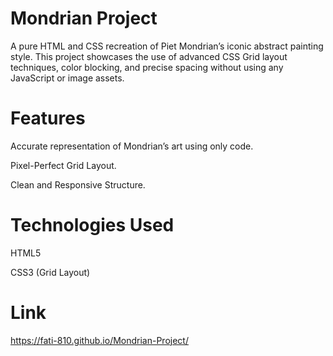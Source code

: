 # Mondrian Project

A pure HTML and CSS recreation of Piet Mondrian’s iconic abstract painting style. This project showcases the use of advanced CSS Grid layout techniques, color blocking, and precise spacing without using any JavaScript or image assets.

# Features

Accurate representation of Mondrian’s art using only code.

Pixel-Perfect Grid Layout.

Clean and Responsive Structure.

# Technologies Used

HTML5

CSS3 (Grid Layout)

# Link
https://fati-810.github.io/Mondrian-Project/
